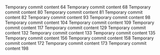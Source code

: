 Temporary commit content 64
Temporary commit content 68
Temporary commit content 80
Temporary commit content 81
Temporary commit content 82
Temporary commit content 93
Temporary commit content 98
Temporary commit content 104
Temporary commit content 109
Temporary commit content 117
Temporary commit content 129
Temporary commit content 132
Temporary commit content 133
Temporary commit content 135
Temporary commit content 156
Temporary commit content 158
Temporary commit content 172
Temporary commit content 173
Temporary commit content 198
